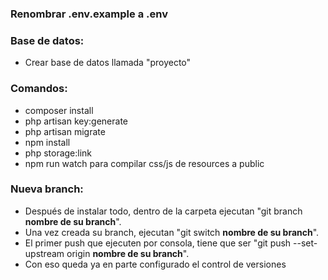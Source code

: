### Renombrar .env.example a .env

### Base de datos:

-   Crear base de datos llamada "proyecto"

### Comandos:

-   composer install
-   php artisan key:generate
-   php artisan migrate
-   npm install
-   php storage:link
-   npm run watch para compilar css/js de resources a public

### Nueva branch:

-   Después de instalar todo, dentro de la carpeta ejecutan "git branch **nombre de su branch**".
-   Una vez creada su branch, ejecutan "git switch **nombre de su branch**".
-   El primer push que ejecuten por consola, tiene que ser "git push --set-upstream origin **nombre de su branch**".
-   Con eso queda ya en parte configurado el control de versiones
